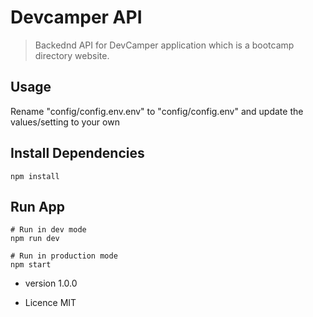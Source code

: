 # Devcamper API

> Backednd API for DevCamper application which is a bootcamp directory website.

## Usage

Rename "config/config.env.env" to "config/config.env" and update the values/setting to your own

## Install Dependencies

```
npm install
```

## Run App

```
# Run in dev mode
npm run dev

# Run in production mode
npm start
```

- version 1.0.0

- Licence MIT
